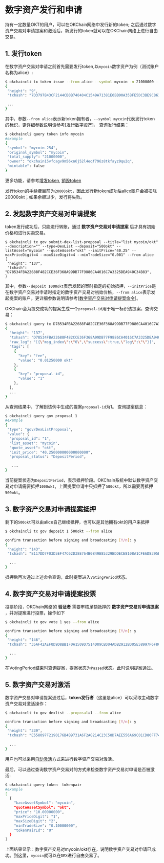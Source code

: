# 数字资产发行和申请

持有一定数量OKT的用户，可以在OKChain网络中发行新的token; 之后通过数字资产交易对申请提案和激活后，新发行的token就可以在OKChain网络上进行自由交易。

## 1. 发行token

在数字资产交易对申请之前首先需要发行token,以`mycoin`数字资产为例（测试账户名称为alice）:

```sh
$ okchaincli tx token issue --from alice --symbol mycoin -n 21000000 --whole-name 'mycoin'
{
 "height": "9",
 "txhash": "7D3797B43CF2144CB0B740404C1549A71381E0BB90A35BFE5DC3BE9C86103226",

 ...
}
```
其中，参数`--from alice`表示新token拥有者，`--symbol mycoin`代表发行token的标识，更详细参数说明请参考[[发行数字资产](./command/token.md##发行数字资产)]， 查询发行结果：

```sh
$ okchaincli query token info mycoin
#example
{
 "symbol": "mycoin-254",
 "original_symbol": "mycoin",
 "total_supply": "21000000",
 "owner": "okchain15vfcagv9m56xn6j52l4eqf796z8tkfayz9qu2q",
 "mintable": false
}
```
更多功能，请参考[增发token](./command/token.md##增发), [销毁token](./command/token.md##销毁)

发行token的手续费目前为`20000okt`，因此发行新token成功后alice账户会被扣除20000okt；如果余额过少，发行将失败。

## 2. 发起数字资产交易对申请提案

token发行成功后，只能进行转账，通过 **数字资产交易对申请提案** 后才具有初始价格和进行买卖交易。

```
$ okchaincli tx gov submit-dex-list-proposal --title="list mycoin/okt" --description="" --type=DexList --deposit="500okt" --listAsset="mycoin" --quoteAsset="okt" --initPrice="40.25" --maxPriceDigit=4 --maxSizeDigit=4 --minTradeSize="0.001" --from alice
{
 "height": "137",
 "txhash": "D78534FBA22688F482CCE36F368A99DB77F9886CA4016C7A3325DEA940C34B83",
}
```
其中，参数`--deposit 1000okt`表示发起的案时指定的初始抵押，`--initPrice`是在数字资产交易对申请时指定的数字资产交易对初始价格，`--from alice`表示发起提案的账户。更详细参数说明请参考[[数字资产交易对申请提案命令](./command/gov.md###数字资产交易对申请提案命令)]。   

OKChain会为提交成功的提案生成一个`proposal-id`用于唯一标识该提案，查询交易：
```sh
$ okchaincli query tx D78534FBA22688F482CCE36F368A99DB77F9886CA4016C7A3325DEA940C34B83
{
  "height": "137",
  "txhash": "D78534FBA22688F482CCE36F368A99DB77F9886CA4016C7A3325DEA940C34B83",
  "raw_log": "[{\"msg_index\":\"0\",\"success\":true,\"log\":\"\"}]",
  "tags": [
    {
      "key": "fee",
      "value": "0.01250000 okt"
    },
    {
      "key": "proposal-id",
      "value": "1"
    },
  ],
  ...
}
```
从查询结果中，了解到该例中生成的提案`proposal-id`为1。
查询提案信息：

```sh
$ okchaincli query gov proposal 1
#example
{
 "type": "gov/DexListProposal",
 "value": {
  "proposal_id": "1",
  "list_asset": "mycoin",
  "quote_asset": "okt",
  "init_price": "40.250000000000000000",
  "proposal_status": "DepositPeriod",

   ...
}
```
当前提案状态为`DepositPeriod`，表示抵押阶段。OKChain系统中默认数字资产交易对申请需要抵押`1000okt`，上面提案申请中只抵押了`500okt`，所以需要再抵押`500okt`。

## 3. 数字资产交易对申请提案抵押

剩下的`500okt`可以由alice自己继续抵押，也可以是其他拥有okt的用户来抵押
```sh
$ okchaincli tx gov deposit 1 500okt --from alice

confirm transaction before signing and broadcasting [Y/n]: y
{
 "height": "143",
 "txhash": "E117DD7F03D5EF47C62D38E764B0849B85329BDDECE8108A1CFE6D8395B9D4C4",

  ...
}
```
抵押后再次通过上述命令查询，此时提案进入`VotingPeriod`状态。

## 4. 数字资产交易对申请提案投票

投票阶段，OKChain网络的 **验证者** 需要审核足额抵押的 **数字资产交易对申请提案** ，并对提案进行投票，操作如下
```sh
$ okchaincli tx gov vote 1 yes --from alice

confirm transaction before signing and broadcasting [Y/n]: y
{
 "height": "146",
 "txhash": "35AF42AEF0D9D8BB1F0A1509D7514D09CBD04ADB2912BD05E58997F6F8C1D36A",

  ...
}
```
在VotingPeriod结束时查询提案，提案状态为`Passed`状态。此时说明提案通过。

## 5. 数字资产交易对激活

数字资产交易对申请提案通过后，**token发行者**（这里是alice）可以采取主动数字资产交易对激活操作：

```sh
$ okchaincli tx gov dexlist --proposal=1 --from alice

confirm transaction before signing and broadcasting [Y/n]: y
{
 "height": "339",
 "txhash": "E558097F2190176B4B9731A6F2A8214C23C58D7AEE556A69C01CD80FF74F750E",
 
  ...
}
```
用户也可以采用[自动激活](../governance/dexlist.md)方式来进行数字资产交易对激活。

最后，可以通过查询数字资产交易对的方式来检查数字资产交易对申请是否被激活:
```sh 
$ okchaincli query token  tokenpair
#example
[
  {
    "baseAssetSymbol": "mycoin",
    "quoteAssetSymbol": "okt",
    "price": "10.00000000",
    "maxPriceDigit": "1",
    "maxSizeDigit": "2",
    "minTradeSize": "0.10000000",
    "tokenPairId": "0"
  }
]
```
上面结果显示：数字资产交易对mycoin/okt存在，说明数字资产交易对申请已成功。到这里，`mycoin`就可以在`DEX`进行自由交易了。
